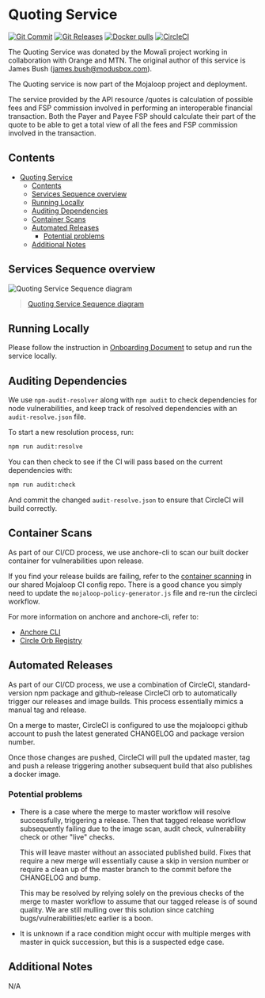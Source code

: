 # Quoting Service

[![Git Commit](https://img.shields.io/github/last-commit/mojaloop/quoting-service.svg?style=flat)](https://github.com/mojaloop/quoting-service/commits/master)
[![Git Releases](https://img.shields.io/github/release/mojaloop/quoting-service.svg?style=flat)](https://github.com/mojaloop/quoting-service/releases)
[![Docker pulls](https://img.shields.io/docker/pulls/mojaloop/quoting-service.svg?style=flat)](https://hub.docker.com/r/mojaloop/quoting-service)
[![CircleCI](https://circleci.com/gh/mojaloop/quoting-service.svg?style=svg)](https://app.circleci.com/pipelines/github/mojaloop/quoting-service)

The Quoting Service was donated by the Mowali project working in collaboration with Orange and MTN. The original author of this service is James Bush (james.bush@modusbox.com).

The Quoting service is now part of the Mojaloop project and deployment.

The service provided by the API resource /quotes is calculation of possible fees and FSP commission involved in performing an interoperable financial transaction.
Both the Payer and Payee FSP should calculate their part of the quote to be able to get a total view of all the fees and FSP commission involved in the transaction.

## Contents

- [Quoting Service](#quoting-service)
  - [Contents](#contents)
  - [Services Sequence overview](#services-sequence-overview)
  - [Running Locally](#running-locally)
  - [Auditing Dependencies](#auditing-dependencies)
  - [Container Scans](#container-scans)
  - [Automated Releases](#automated-releases)
    - [Potential problems](#potential-problems)
  - [Additional Notes](#additional-notes)

## Services Sequence overview

![Quoting Service Sequence diagram](diagrams/quotingServiceSequences.svg)

> [Quoting Service Sequence diagram](diagrams/quotingServiceSequences.puml)

## Running Locally

Please follow the instruction in [Onboarding Document](onboarding.md) to setup and run the service locally.

## Auditing Dependencies

We use `npm-audit-resolver` along with `npm audit` to check dependencies for node vulnerabilities, and keep track of resolved dependencies with an `audit-resolve.json` file.

To start a new resolution process, run:

```bash
npm run audit:resolve
```

You can then check to see if the CI will pass based on the current dependencies with:

```bash
npm run audit:check
```

And commit the changed `audit-resolve.json` to ensure that CircleCI will build correctly.

## Container Scans

As part of our CI/CD process, we use anchore-cli to scan our built docker container for vulnerabilities upon release.

If you find your release builds are failing, refer to the [container scanning](https://github.com/mojaloop/ci-config#container-scanning) in our shared Mojaloop CI config repo. There is a good chance you simply need to update the `mojaloop-policy-generator.js` file and re-run the circleci workflow.

For more information on anchore and anchore-cli, refer to:

- [Anchore CLI](https://github.com/anchore/anchore-cli)
- [Circle Orb Registry](https://circleci.com/orbs/registry/orb/anchore/anchore-engine)

## Automated Releases

As part of our CI/CD process, we use a combination of CircleCI, standard-version
npm package and github-release CircleCI orb to automatically trigger our releases
and image builds. This process essentially mimics a manual tag and release.

On a merge to master, CircleCI is configured to use the mojaloopci github account
to push the latest generated CHANGELOG and package version number.

Once those changes are pushed, CircleCI will pull the updated master, tag and
push a release triggering another subsequent build that also publishes a docker image.

### Potential problems

- There is a case where the merge to master workflow will resolve successfully, triggering
  a release. Then that tagged release workflow subsequently failing due to the image scan,
  audit check, vulnerability check or other "live" checks.

  This will leave master without an associated published build. Fixes that require
  a new merge will essentially cause a skip in version number or require a clean up
  of the master branch to the commit before the CHANGELOG and bump.

  This may be resolved by relying solely on the previous checks of the
  merge to master workflow to assume that our tagged release is of sound quality.
  We are still mulling over this solution since catching bugs/vulnerabilities/etc earlier
  is a boon.

- It is unknown if a race condition might occur with multiple merges with master in
  quick succession, but this is a suspected edge case.

## Additional Notes

N/A
